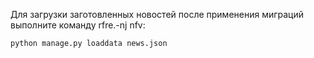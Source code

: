 Для загрузки заготовленных новостей после применения миграций выполните команду rfre.-nj nfv:
```bash
python manage.py loaddata news.json
```

